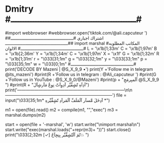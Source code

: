 # Dmitry #ــــــــــــــــــــــــــــــــــــــــــــــــــ#
#import webbrowser
#webbrowser.open('tiktok.com/@ali.capcuteur ') #اشتراك اجباري
#ــــــــــــــــــــــــــــــــــــــــــــــــــ#
#ــــــــــــــــــــــــــــــــــــــــــــــــــ#
import marshal #المكاتب المطلوبه
#ــــــــــــــــــــــــــــــــــــــــــــــــــ# الالوان
L = '\x1b[1;33m'
C = '\x1b[1;97m'
B = '\x1b[2;36m'
Y = '\x1b[1;34m'
C = '\x1b[1;97m'
X = '\x1f' 
G = '\x1b[1;32m'
R = '\x1b[1;31m'
r = "\033[31;1m"
g = "\033[32;1m"
y = "\033[33;1m"
p = "\033[35;1m"
w = "\033[0;1m"
#ــــــــــــــــــــــــــــــــــــــــــــــــــ#
print('DECODE BY Mazeni | @S_X_9_9 •')
print(Y +'Follow me in telegram @its_mazeni')
#print(R +'Follow us in telegram : @Ali_capcuteur ')
#print(G +'Follow us in YouTube : @S_X_9_0/@Mazeni')
#print(p + "آلَمبِرمَجِ @S_X_9_9 ")
#print(R + "آدِآهِ تّشٍفِّيِّر آدِوِآتّ نِوِعٌ مَآرشٍآلَ")
print('—————————————————————————\n\n—————————————————————————')
file = input("\033[35;1m* آدِخَلَ مََّسآر آلَمَلَفِّ آلَمَرآدِ تّشٍفِّيِّرهِ *")

m1 = open(file).read()
m2 = compile(m1, "","exec")
m3 = marshal.dumps(m2)

start = open(file + '-marshal', 'w')
start.write("\nimport marshal\n")
start.write("exec(marshal.loads("+repr(m3)+ "))")
start.close()
print("\033[2;32m [✓] تّمَ آلَتّشٍفِّيِّر بِنِجِآحٌ💥 ")
